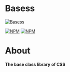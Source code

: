 # Basess

[![Basess](http://cloud.dynamatik.com/image/3I3I0q1M1x0E/mosca_small.png)](https://github.com/mcollina/mosca)

[![NPM](https://nodei.co/npm/basess.png)](https://nodei.co/npm/basess/)
[![NPM](https://nodei.co/npm-dl/basess.png)](https://nodei.co/npm/basess/)

# About

#### The base class library of CSS